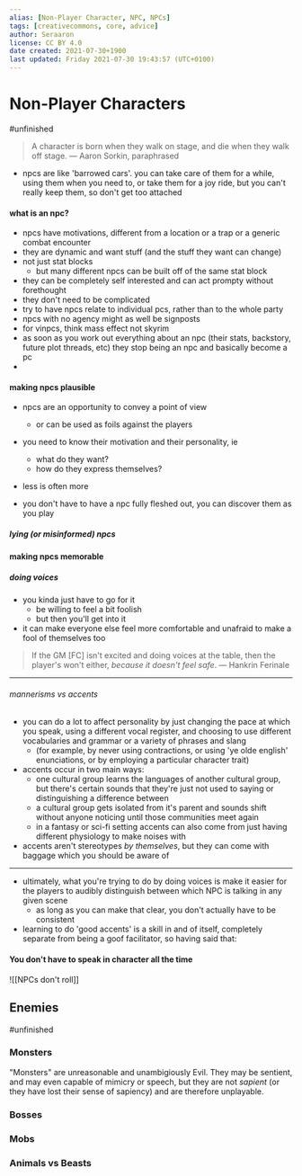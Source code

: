 ```yaml
---
alias: [Non-Player Character, NPC, NPCs]
tags: [creativecommons, core, advice]
author: Seraaron
license: CC BY 4.0
date created: 2021-07-30+1900
last updated: Friday 2021-07-30 19:43:57 (UTC+0100)
---
```


# Non-Player Characters
#unfinished 
> A character is born when they walk on stage, and die when they walk off stage.
> — Aaron Sorkin, paraphrased

- npcs are like 'barrowed cars'. you can take care of them for a while, using them when you need to, or take them for a joy ride, but you can't really keep them, so don't get too attached

#### what is an npc?

- npcs have motivations, different from a location or a trap or a generic combat encounter
- they are dynamic and want stuff (and the stuff they want can change)
- not just stat blocks
	- but many different npcs can be built off of the same stat block
- they can be completely self interested and can act prompty without forethought
- they don't need to be complicated
- try to have npcs relate to individual pcs, rather than to the whole party
- npcs with no agency might as well be signposts
- for vinpcs, think mass effect not skyrim
- as soon as you work out everything about an npc (their stats, backstory, future plot threads, etc) they stop being an npc and basically become a pc
- 
#### making npcs plausible
- npcs are an opportunity to convey a point of view
	- or can be used as foils against the players
- you need to know their motivation and their personality, ie
	- what do they want?
	- how do they express themselves?
- less is often more 

- you don't have to have a npc fully fleshed out, you can discover them as you play

##### lying (or misinformed) npcs 

#### making npcs memorable

##### doing voices
- you kinda just have to go for it
	- be willing to feel a bit foolish
	- but then you'll get into it
- it can make everyone else feel more comfortable and unafraid to make a fool of themselves too

> If the GM \[FC\] isn't excited and doing voices at the table, then the player's won't either, *because it doesn't feel safe*.
> — Hankrin Ferinale

---

###### mannerisms vs accents

- you can do a lot to affect personality by just changing the pace at which you speak, using a different vocal register, and choosing to use different vocabularies and grammar or a variety of phrases and slang
	- (for example, by never using contractions, or using 'ye olde english' enunciations, or by employing a particular character trait)
- accents occur in two main ways:
	- one cultural group learns the languages of another cultural group, but there's certain sounds that they're just not used to saying or distinguishing a difference between
	- a cultural group gets isolated from it's parent and sounds shift without anyone noticing until those communities meet again
	- in a fantasy or sci-fi setting accents can also come from just having different physiology to make noises with
- accents aren't stereotypes *by themselves*, but they can come with baggage which you should be aware of

---

- ultimately, what you're trying to do by doing voices is make it easier for the players to audibly distinguish between which NPC is talking in any given scene
	- as long as you can make that clear, you don't actually have to be consistent
- learning to do 'good accents' is a skill in and of itself, completely separate from being a goof facilitator, so having said that:

#### You don't have to speak in character all the time

![[NPCs don't roll]]

## Enemies
#unfinished 
### Monsters

"Monsters" are unreasonable and unambigiously Evil. They may be sentient, and may even capable of mimicry or speech, but they are not *sapient* (or they have lost their sense of sapiency) and are therefore unplayable.   

### Bosses

### Mobs

### Animals vs Beasts